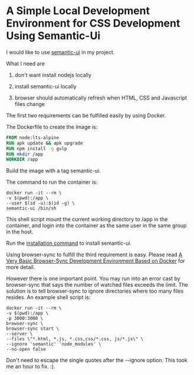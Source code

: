 # A Simple Local Development Environment for CSS Development Using Semantic-Ui

I would like to use [semantic-ui](https://semantic-ui.com/) in my project.

What I need are

1. don't want install nodejs locally

2. install semantic-ui locally
  
3. browser should automatically refresh when HTML, CSS and Javascript files change

The first two requirements can be fulfilled easily by using Docker.

The Dockerfile to create the image is:

``` Dockerfile
FROM node:lts-alpine
RUN apk update && apk upgrade
RUN npm install -g gulp
RUN mkdir /app
WORKDIR /app
```

Build the image with a tag semantic-ui.

The command to run the container is:

``` shell
docker run -it --rm \
-v $(pwd):/app \
--user $(id -u):$(id -g) \
semantic-ui /bin/sh
```

This shell script mount the current working directory to /app in the container, and login into the container as the same user in the same group in the host.

Run the [installation command](https://semantic-ui.com/introduction/getting-started.html) to install semantic-ui.

Using browser-sync to fulfill the third requirement is easy. Please read [A Very Basic Browser-Sync Development Environment Based on Docker](https://medium.com/@acncuc/a-very-basic-browser-sync-development-environment-based-on-docker-568e7a0c8c0f?source=friends_link&sk=14dd350203d90b19e51d3ee6be09f840) for more detail.

However there is one important point. You may run into an error cast by browser-sync that says the number of watched files exceeds the limit. The solution is to tell browser-sync to ignore directories where too many files resides.
An example shell script is:
```shell
docker run -it --rm \
-v $(pwd):/app \
-p 3000:3000 \
browser-sync \
browser-sync start \
--server \
--files \"*.html, *.js, *.css,css/*.css, js/*.js\" \
--ignore 'semantic' 'node_modules' \
--no-open false
```
Don't need to escape the single quotes after the --ignore option. This took me an hour to fix. :).
